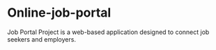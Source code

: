 # Online-job-portal
Job Portal Project is a web-based application designed to connect job seekers and employers.

